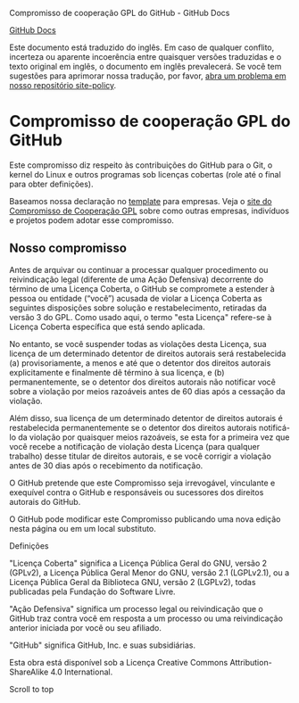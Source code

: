 Compromisso de cooperação GPL do GitHub - GitHub Docs

[](/pt)[GitHub Docs](/pt)

Este documento está traduzido do inglês. Em caso de qualquer conflito, incerteza ou aparente incoerência entre quaisquer versões traduzidas e o texto original em inglês, o documento em inglês prevalecerá. Se você tem sugestões para aprimorar nossa tradução, por favor, [abra um problema em nosso repositório site-policy](https://github.com/github/site-policy/issues).

Compromisso de cooperação GPL do GitHub
==========

Este compromisso diz respeito às contribuições do GitHub para o Git, o kernel do Linux e outros programas sob licenças cobertas (role até o final para obter definições).

Baseamos nossa declaração no [template](https://github.com/gplcc/gplcc/blob/master/Company/GPL%20Cooperation%20Commitment-Company-Template.md) para empresas. Veja o [site do Compromisso de Cooperação GPL](https://gplcc.github.io/gplcc/) sobre como outras empresas, indivíduos e projetos podem adotar esse compromisso.

[](#our-commitment)Nosso compromisso
----------

Antes de arquivar ou continuar a processar qualquer procedimento ou reivindicação legal (diferente de uma Ação Defensiva) decorrente do término de uma Licença Coberta, o GitHub se compromete a estender à pessoa ou entidade (“você”) acusada de violar a Licença Coberta as seguintes disposições sobre solução e restabelecimento, retiradas da versão 3 do GPL. Como usado aqui, o termo "esta Licença" refere-se à Licença Coberta específica que está sendo aplicada.

No entanto, se você suspender todas as violações desta Licença, sua licença de um determinado detentor de direitos autorais será restabelecida (a) provisoriamente, a menos e até que o detentor dos direitos autorais explicitamente e finalmente dê término à sua licença, e (b) permanentemente, se o detentor dos direitos autorais não notificar você sobre a violação por meios razoáveis antes de 60 dias após a cessação da violação.

Além disso, sua licença de um determinado detentor de direitos autorais é restabelecida permanentemente se o detentor dos direitos autorais notificá-lo da violação por quaisquer meios razoáveis, se esta for a primeira vez que você recebe a notificação de violação desta Licença (para qualquer trabalho) desse titular de direitos autorais, e se você corrigir a violação antes de 30 dias após o recebimento da notificação.

O GitHub pretende que este Compromisso seja irrevogável, vinculante e exequível contra o GitHub e responsáveis ou sucessores dos direitos autorais do GitHub.

O GitHub pode modificar este Compromisso publicando uma nova edição nesta página ou em um local substituto.

Definições

"Licença Coberta" significa a Licença Pública Geral do GNU, versão 2 (GPLv2), a Licença Pública Geral Menor do GNU, versão 2.1 (LGPLv2.1), ou a Licença Pública Geral da Biblioteca GNU, versão 2 (LGPLv2), todas publicadas pela Fundação do Software Livre.

"Ação Defensiva" significa um processo legal ou reivindicação que o GitHub traz contra você em resposta a um processo ou uma reivindicação anterior iniciada por você ou seu afiliado.

"GitHub" significa GitHub, Inc. e suas subsidiárias.

Esta obra está disponível sob a Licença Creative Commons Attribution-ShareAlike 4.0 International.

Scroll to top
